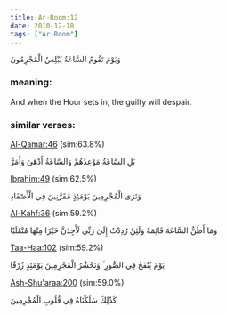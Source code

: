 ```yaml
---
title: Ar-Room:12
date: 2010-12-18
tags: ["Ar-Room"]
---
```

وَيَوْمَ تَقُومُ السَّاعَةُ يُبْلِسُ الْمُجْرِمُونَ
### meaning: 
And when the Hour sets in, the guilty will despair.
### similar verses: 

[Al-Qamar:46](/54/46) (sim:63.8%)

بَلِ السَّاعَةُ مَوْعِدُهُمْ وَالسَّاعَةُ أَدْهَىٰ وَأَمَرُّ

[Ibrahim:49](/14/49) (sim:62.5%)

وَتَرَى الْمُجْرِمِينَ يَوْمَئِذٍ مُقَرَّنِينَ فِي الْأَصْفَادِ

[Al-Kahf:36](/18/36) (sim:59.2%)

وَمَا أَظُنُّ السَّاعَةَ قَائِمَةً وَلَئِنْ رُدِدْتُ إِلَىٰ رَبِّي لَأَجِدَنَّ خَيْرًا مِنْهَا مُنْقَلَبًا

[Taa-Haa:102](/20/102) (sim:59.2%)

يَوْمَ يُنْفَخُ فِي الصُّورِ ۚ وَنَحْشُرُ الْمُجْرِمِينَ يَوْمَئِذٍ زُرْقًا

[Ash-Shu'araa:200](/26/200) (sim:59.0%)

كَذَٰلِكَ سَلَكْنَاهُ فِي قُلُوبِ الْمُجْرِمِينَ
